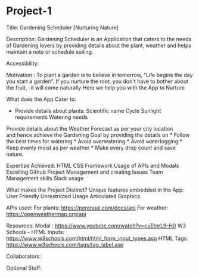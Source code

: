 # Project-1

Title: Gardening Scheduler [Nurturing Nature]

Description: Gardening Scheduler is an Application that  caters to the needs of Gardening lovers by providing details about the plant, weather and helps maintain a note or schedule soiling.

Accessibility: 

 
Motivation : To plant a garden is to believe in tomorrow, “Life begins the day you start a garden”.
             If you nurture the root, you don't have to bother about the fruit, -it will come naturally
                               Here we help you with the App  to Nurture

What does the App Cater to:
* Provide details about plants:  Scientific name
                                 Cycle
                                 Sunlight requirements
                                 Watering needs

Provide details about the Weather Forecast as per your city location                               
and hence achieve the Gardening Goal by providing the details on 
                                * Follow the best times for watering
                                * Avoid overwatering
                                * Avoid waterlogging
                                * Keep evenly moist as per weather
                                * Make every drop count and save nature.


Expertise Achieved:   HTML CSS Framework
                      Usage of  APIs and Modals
                      Excelling Github
                      Project Management and creating Issues
                      Team Management skills
                      Slack usage


What makes the Project Distinct?
Unique features embedded in the App: User Friendly
                                     Unrestricted Usage
                                     Articulated Graphics  


APIs used: 
For plants: https://perenual.com/docs/api
For weather: https://openweathermap.org/api

Resources: 
Modal :           https://www.youtube.com/watch?v=cuEtnrL9-H0
W3 Schools -      HTML Inputs: https://www.w3schools.com/html/html_form_input_types.asp
                  HTML Tags:   https://www.w3schools.com/tags/tag_label.asp

                  
Collaborators: 

Optional Stuff:
                                

